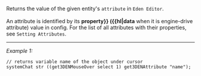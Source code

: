 Returns the value of the given entity's `attribute` in `Eden Editor`.<br><br>
An attribute is identified by its **property}} ({{hl|data** when it is engine-drive attribute) value in config. For the list of all attributes with their properties, see `Setting Attributes`.


---
*Example 1:*
```sqf
// returns variable name of the object under cursor
systemChat str ((get3DENMouseOver select 1) get3DENAttribute "name");
```